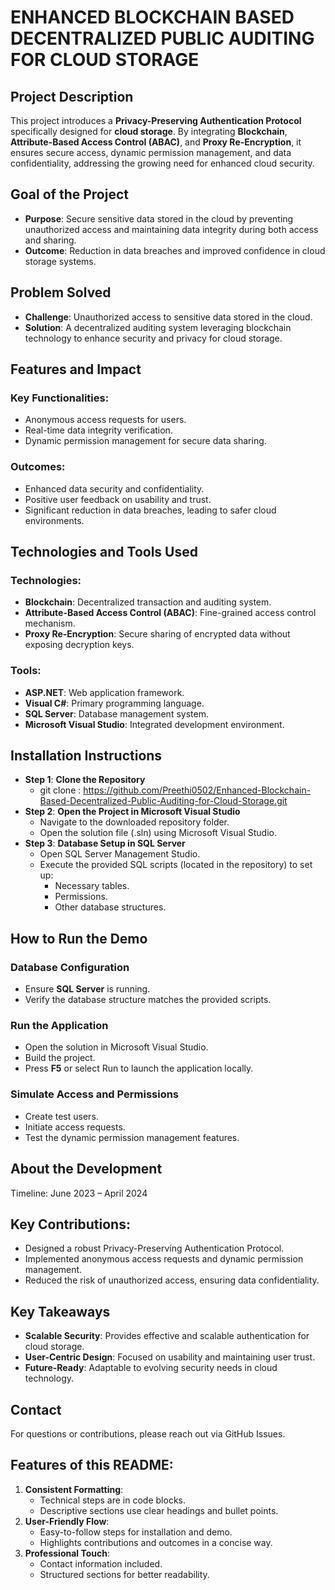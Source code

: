 # ENHANCED BLOCKCHAIN BASED DECENTRALIZED PUBLIC AUDITING FOR CLOUD STORAGE 

## Project Description
This project introduces a **Privacy-Preserving Authentication Protocol** specifically designed for **cloud storage**. By integrating **Blockchain**, **Attribute-Based Access Control (ABAC)**, and **Proxy Re-Encryption**, it ensures secure access, dynamic permission management, and data confidentiality, addressing the growing need for enhanced cloud security.

## Goal of the Project
- **Purpose**: Secure sensitive data stored in the cloud by preventing unauthorized access and maintaining data integrity during both access and sharing.
- **Outcome**: Reduction in data breaches and improved confidence in cloud storage systems.

## Problem Solved
- **Challenge**: Unauthorized access to sensitive data stored in the cloud.
- **Solution**: A decentralized auditing system leveraging blockchain technology to enhance security and privacy for cloud storage.

## Features and Impact
### Key Functionalities:
- Anonymous access requests for users.
- Real-time data integrity verification.
- Dynamic permission management for secure data sharing.

### Outcomes:
- Enhanced data security and confidentiality.
- Positive user feedback on usability and trust.
- Significant reduction in data breaches, leading to safer cloud environments.

## Technologies and Tools Used
### Technologies:
- **Blockchain**: Decentralized transaction and auditing system.
- **Attribute-Based Access Control (ABAC)**: Fine-grained access control mechanism.
- **Proxy Re-Encryption**: Secure sharing of encrypted data without exposing decryption keys.

### Tools:
- **ASP.NET**: Web application framework.
- **Visual C#**: Primary programming language.
- **SQL Server**: Database management system.
- **Microsoft Visual Studio**: Integrated development environment.

## Installation Instructions
- **Step 1**: **Clone the Repository**
    - git clone : https://github.com/Preethi0502/Enhanced-Blockchain-Based-Decentralized-Public-Auditing-for-Cloud-Storage.git
- **Step 2**: **Open the Project in Microsoft Visual Studio**
    - Navigate to the downloaded repository folder.
    - Open the solution file (.sln) using Microsoft Visual Studio.
- **Step 3**: **Database Setup in SQL Server**
   - Open SQL Server Management Studio.
   - Execute the provided SQL scripts (located in the repository) to set up:
      - Necessary tables.
      - Permissions.
      - Other database structures.

## How to Run the Demo
### Database Configuration
- Ensure **SQL Server** is running.
- Verify the database structure matches the provided scripts.
### Run the Application
- Open the solution in Microsoft Visual Studio.
- Build the project.
- Press **F5** or select Run to launch the application locally.
### Simulate Access and Permissions
- Create test users.
- Initiate access requests.
- Test the dynamic permission management features.

## About the Development
Timeline: June 2023 – April 2024

## Key Contributions:
- Designed a robust Privacy-Preserving Authentication Protocol.
- Implemented anonymous access requests and dynamic permission management.
- Reduced the risk of unauthorized access, ensuring data confidentiality.
  
## Key Takeaways
- **Scalable Security**: Provides effective and scalable authentication for cloud storage.
- **User-Centric Design**: Focused on usability and maintaining user trust.
- **Future-Ready**: Adaptable to evolving security needs in cloud technology.

## Contact
For questions or contributions, please reach out via GitHub Issues.

## Features of this README:
1. **Consistent Formatting**:
   - Technical steps are in code blocks.
   - Descriptive sections use clear headings and bullet points.
2. **User-Friendly Flow**:
   - Easy-to-follow steps for installation and demo.
   - Highlights contributions and outcomes in a concise way.
3. **Professional Touch**:
   - Contact information included.
   - Structured sections for better readability.
